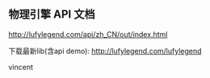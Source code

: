 物理引擎 API 文档
-
http://lufylegend.com/api/zh_CN/out/index.html

下载最新lib(含api demo):
http://lufylegend.com/lufylegend

vincent